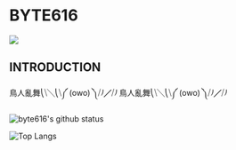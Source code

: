 # BYTE616

<img src = "https://th.bing.com/th/id/R.c70bfcc713ac7766bfc1c0d362c48f8a?rik=FymBsbdwEXM6nA&riu=http%3a%2f%2fi.imgur.com%2f1jDUDVC.jpg&ehk=BDDjmh3QvUwFseEiq1BABNMj2cOU%2bRPNZITdDkpBzQM%3d&risl=&pid=ImgRaw&r=0">

## INTRODUCTION

鳥人亂舞⎝⧹╲⎝⧹༼   (owo)   ༽⧸⎠╱⧸⎠ 鳥人亂舞⎝⧹╲⎝⧹༼   (owo)   ༽⧸⎠╱⧸⎠

![byte616's github status](https://github-readme-stats.vercel.app/api?username=byte616&theme=vue-dark)

![Top Langs](https://github-readme-stats.vercel.app/api/top-langs/?username=byte616)
